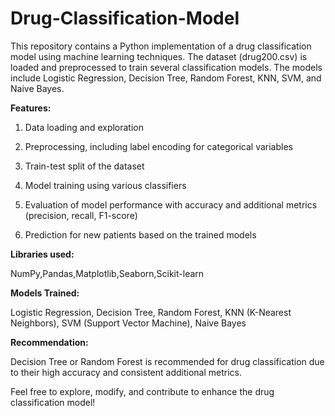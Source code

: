 # Drug-Classification-Model
This repository contains a Python implementation of a drug classification model using machine learning techniques. The dataset (drug200.csv) is loaded and preprocessed to train several classification models. The models include Logistic Regression, Decision Tree, Random Forest, KNN, SVM, and Naive Bayes.

**Features:**

1. Data loading and exploration

2. Preprocessing, including label encoding for categorical variables

3. Train-test split of the dataset

4. Model training using various classifiers

5. Evaluation of model performance with accuracy and additional metrics (precision, recall, F1-score)

6. Prediction for new patients based on the trained models

**Libraries used:**

NumPy,Pandas,Matplotlib,Seaborn,Scikit-learn

**Models Trained:**

Logistic Regression, Decision Tree, Random Forest, KNN (K-Nearest Neighbors), SVM (Support Vector Machine), Naive Bayes

**Recommendation:**

Decision Tree or Random Forest is recommended for drug classification due to their high accuracy and consistent additional metrics.

Feel free to explore, modify, and contribute to enhance the drug classification model!

